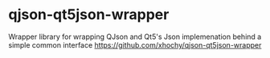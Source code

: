 qjson-qt5json-wrapper
=====================

Wrapper library for wrapping QJson and Qt5's Json implemenation behind a simple common interface
https://github.com/xhochy/qjson-qt5json-wrapper
